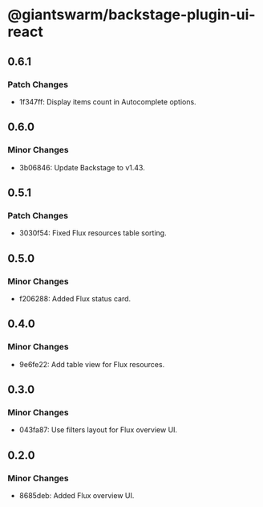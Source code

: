 # @giantswarm/backstage-plugin-ui-react

## 0.6.1

### Patch Changes

- 1f347ff: Display items count in Autocomplete options.

## 0.6.0

### Minor Changes

- 3b06846: Update Backstage to v1.43.

## 0.5.1

### Patch Changes

- 3030f54: Fixed Flux resources table sorting.

## 0.5.0

### Minor Changes

- f206288: Added Flux status card.

## 0.4.0

### Minor Changes

- 9e6fe22: Add table view for Flux resources.

## 0.3.0

### Minor Changes

- 043fa87: Use filters layout for Flux overview UI.

## 0.2.0

### Minor Changes

- 8685deb: Added Flux overview UI.
